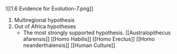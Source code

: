 
![[1.6 Evidence for Evolution-7.png]]
1. Multiregional hypothesis
2. Out of Africa hypotheses
	- The most strongly supported hypothesis.
[[Australopithecus afarensis]]
[[Homo Habilis]]
[[Homo Erectus]]
[[Homo neanderthalensis]]
[[Human Culture]]

